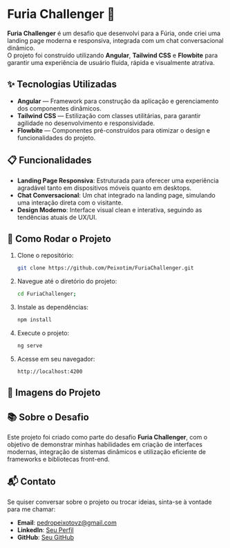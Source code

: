# Furia Challenger 🚀

**Furia Challenger** é um desafio que desenvolvi para a Fúria, onde criei uma landing page moderna e responsiva, integrada com um chat conversacional dinâmico.  
O projeto foi construído utilizando **Angular**, **Tailwind CSS** e **Flowbite** para garantir uma experiência de usuário fluida, rápida e visualmente atrativa.

## ✨ Tecnologias Utilizadas

- **Angular** — Framework para construção da aplicação e gerenciamento dos componentes dinâmicos.
- **Tailwind CSS** — Estilização com classes utilitárias, para garantir agilidade no desenvolvimento e responsividade.
- **Flowbite** — Componentes pré-construídos para otimizar o design e funcionalidades do projeto.

## 📋 Funcionalidades

- **Landing Page Responsiva**: Estruturada para oferecer uma experiência agradável tanto em dispositivos móveis quanto em desktops.
- **Chat Conversacional**: Um chat integrado na landing page, simulando uma interação direta com o visitante.
- **Design Moderno**: Interface visual clean e interativa, seguindo as tendências atuais de UX/UI.

## 🚀 Como Rodar o Projeto

1. Clone o repositório:
   ```bash
   git clone https://github.com/Peixotim/FuriaChallenger.git
   ```
2. Navegue até o diretório do projeto:
   ```bash
   cd FuriaChallenger;
   ```
3. Instale as dependências:
   ```bash
   npm install
   ```
4. Execute o projeto:
   ```bash
   ng serve
   ```
5. Acesse em seu navegador:
   ```
   http://localhost:4200
   ```

## 📸 Imagens do Projeto


## 📚 Sobre o Desafio

Este projeto foi criado como parte do desafio **Furia Challenger**, com o objetivo de demonstrar minhas habilidades em criação de interfaces modernas, integração de sistemas dinâmicos e utilização eficiente de frameworks e bibliotecas front-end.

## 📬 Contato

Se quiser conversar sobre o projeto ou trocar ideias, sinta-se à vontade para me chamar:

- **Email**: pedropeixotovz@gmail.com
- **LinkedIn**: [Seu Perfil](https://www.linkedin.com/in/peixotim/)
- **GitHub**: [Seu GitHub](https://github.com/Peixotim)
